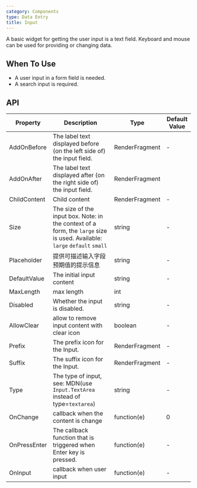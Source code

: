 ```yaml
---
category: Components
type: Data Entry
title: Input
---
```


A basic widget for getting the user input is a text field. Keyboard and mouse can be used for providing or changing data.

## When To Use

- A user input in a form field is needed.
- A search input is required.


## API

| Property | Description | Type | Default Value |
| --- | --- | --- | --- |
| AddOnBefore | The label text displayed before (on the left side of) the input field.                             | RenderFragment        | -         |
| AddOnAfter            | The label text displayed after (on the right side of) the input field.           | RenderFragment         |
| ChildContent            | Child content           | RenderFragment         |-       |
| Size |The size of the input box. Note: in the context of a form, the `large` size is used. Available: `large` `default` `small`       | string        | -         |
| Placeholder              | 提供可描述输入字段预期值的提示信息        | string        | -        |
| DefaultValue |  	The initial input content                              | string        | -         |
| MaxLength |  	 	max length       | int         |
| Disabled | Whether the input is disabled.                               | string        | -         |
| AllowClear | allow to remove input content with clear icon                               | boolean        | -         |
| Prefix | The prefix icon for the Input.                           | RenderFragment        | -        |
| Suffix | The suffix icon for the Input.                            | RenderFragment        | -         |
| Type            |The type of input, see: MDN(use `Input.TextArea` instead of type=`textarea`)         | string  | -         |
| OnChange |callback when the content is change                                | function(e)        | 0         |
| OnPressEnter |The callback function that is triggered when Enter key is pressed.                           | function(e)        | -         |
| OnInput |callback when user input                              | function(e)        | -         |
